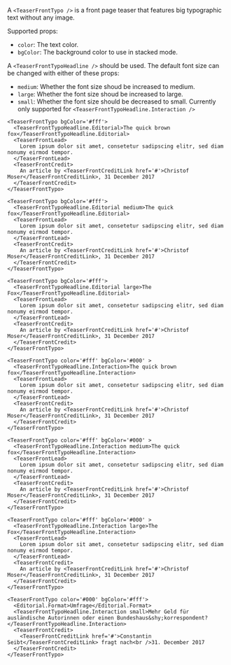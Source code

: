 A `<TeaserFrontTypo />` is a front page teaser that features big typographic text without any image.

Supported props:
- `color`: The text color.
- `bgColor`: The background color to use in stacked mode.

A `<TeaserFrontTypoHeadline />` should be used. The default font size can be changed with either of these props:
- `medium`: Whether the font size shoud be increased to medium.
- `large`: Whether the font size shoud be increased to large.
- `small`: Whether the font size should be decreased to small. Currently only supported for `<TeaserFrontTypoHeadline.Interaction />`

```react
<TeaserFrontTypo bgColor='#fff'>
  <TeaserFrontTypoHeadline.Editorial>The quick brown fox</TeaserFrontTypoHeadline.Editorial>
  <TeaserFrontLead>
    Lorem ipsum dolor sit amet, consetetur sadipscing elitr, sed diam nonumy eirmod tempor.
  </TeaserFrontLead>
  <TeaserFrontCredit>
    An article by <TeaserFrontCreditLink href='#'>Christof Moser</TeaserFrontCreditLink>, 31 December 2017
  </TeaserFrontCredit>
</TeaserFrontTypo>
```

```react
<TeaserFrontTypo bgColor='#fff'>
  <TeaserFrontTypoHeadline.Editorial medium>The quick fox</TeaserFrontTypoHeadline.Editorial>
  <TeaserFrontLead>
    Lorem ipsum dolor sit amet, consetetur sadipscing elitr, sed diam nonumy eirmod tempor.
  </TeaserFrontLead>
  <TeaserFrontCredit>
    An article by <TeaserFrontCreditLink href='#'>Christof Moser</TeaserFrontCreditLink>, 31 December 2017
  </TeaserFrontCredit>
</TeaserFrontTypo>
```

```react
<TeaserFrontTypo bgColor='#fff'>
  <TeaserFrontTypoHeadline.Editorial large>The Fox</TeaserFrontTypoHeadline.Editorial>
  <TeaserFrontLead>
    Lorem ipsum dolor sit amet, consetetur sadipscing elitr, sed diam nonumy eirmod tempor.
  </TeaserFrontLead>
  <TeaserFrontCredit>
    An article by <TeaserFrontCreditLink href='#'>Christof Moser</TeaserFrontCreditLink>, 31 December 2017
  </TeaserFrontCredit>
</TeaserFrontTypo>
```

```react
<TeaserFrontTypo color='#fff' bgColor='#000' >
  <TeaserFrontTypoHeadline.Interaction>The quick brown fox</TeaserFrontTypoHeadline.Interaction>
  <TeaserFrontLead>
    Lorem ipsum dolor sit amet, consetetur sadipscing elitr, sed diam nonumy eirmod tempor.
  </TeaserFrontLead>
  <TeaserFrontCredit>
    An article by <TeaserFrontCreditLink href='#'>Christof Moser</TeaserFrontCreditLink>, 31 December 2017
  </TeaserFrontCredit>
</TeaserFrontTypo>
```

```react
<TeaserFrontTypo color='#fff' bgColor='#000' >
  <TeaserFrontTypoHeadline.Interaction medium>The quick fox</TeaserFrontTypoHeadline.Interaction>
  <TeaserFrontLead>
    Lorem ipsum dolor sit amet, consetetur sadipscing elitr, sed diam nonumy eirmod tempor.
  </TeaserFrontLead>
  <TeaserFrontCredit>
    An article by <TeaserFrontCreditLink href='#'>Christof Moser</TeaserFrontCreditLink>, 31 December 2017
  </TeaserFrontCredit>
</TeaserFrontTypo>
```

```react
<TeaserFrontTypo color='#fff' bgColor='#000' >
  <TeaserFrontTypoHeadline.Interaction large>The Fox</TeaserFrontTypoHeadline.Interaction>
  <TeaserFrontLead>
    Lorem ipsum dolor sit amet, consetetur sadipscing elitr, sed diam nonumy eirmod tempor.
  </TeaserFrontLead>
  <TeaserFrontCredit>
    An article by <TeaserFrontCreditLink href='#'>Christof Moser</TeaserFrontCreditLink>, 31 December 2017
  </TeaserFrontCredit>
</TeaserFrontTypo>
```

```react
<TeaserFrontTypo color='#000' bgColor='#fff'>
  <Editorial.Format>Umfrage</Editorial.Format>
  <TeaserFrontTypoHeadline.Interaction small>Mehr Geld für ausländische Autorinnen oder einen Bundeshaus&shy;korrespondent?</TeaserFrontTypoHeadline.Interaction>
  <TeaserFrontCredit>
    <TeaserFrontCreditLink href='#'>Constantin Seibt</TeaserFrontCreditLink> fragt nach<br />31. December 2017
  </TeaserFrontCredit>
</TeaserFrontTypo>
```
